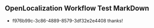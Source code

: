 ## OpenLocalization Workflow Test MarkDown
* f976b99c-3c86-4889-8579-3df32e2e4408 thanks!

<!--HONumber=Aug16_HO4-->


